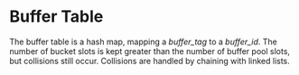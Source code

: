 # Buffer Table

The buffer table is a hash map, mapping a *buffer_tag* to a *buffer_id*. The number of bucket slots is kept greater than the number of buffer pool slots, but collisions still occur. Collisions are handled by chaining with linked lists.
